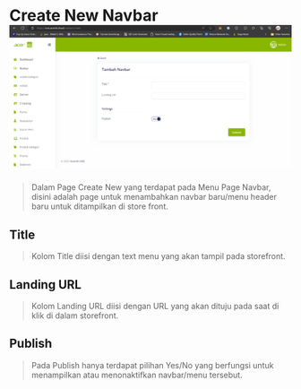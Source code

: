 # Create New Navbar ![](create_new_navbar.png)

>Dalam Page Create New yang terdapat pada Menu Page Navbar, disini adalah page untuk menambahkan navbar baru/menu header baru untuk ditampilkan di store front.

## Title
>Kolom Title diisi dengan text menu yang akan tampil pada storefront.

## Landing URL
>Kolom Landing URL diisi dengan URL yang akan dituju pada saat di klik di dalam storefront.

## Publish
>Pada Publish hanya terdapat pilihan Yes/No yang berfungsi untuk menampilkan atau menonaktifkan navbar/menu tersebut.